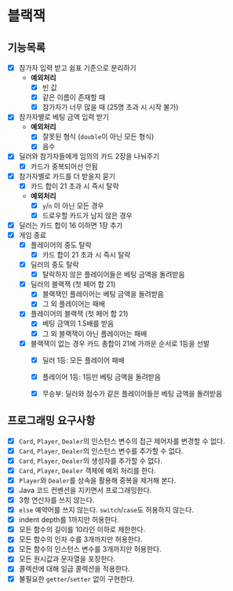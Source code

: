 # 블랙잭

## 기능목록
- [x] 참가자 입력 받고 쉼표 기준으로 분리하기
  - **예외처리**
    - [x] 빈 값
    - [x] 같은 이름이 존재할 때
    - [x] 참가자가 너무 많을 때 (25명 초과 시 시작 불가)
- [x] 참가자별로 베팅 금액 입력 받기
  - **예외처리**
    - [x] 잘못된 형식 (`double`이 아닌 모든 형식)
    - [x] 음수
- [x] 딜러와 참가자들에게 임의의 카드 2장을 나눠주기
  - [x] 카드가 중복되어선 안됨
- [x] 참가자별로 카드를 더 받을지 묻기
  - [x] 카드 합이 21 초과 시 즉시 탈락
  - **예외처리**
    - [x] `y`/`n` 이 아닌 모든 경우
    - [x] 드로우할 카드가 남지 않은 경우
- [x] 딜러는 카드 합이 16 이하면 1장 추가
- [x] 게임 종료
  - [x] 플레이어의 중도 탈락
    - [x] 카드 합이 21 초과 시 즉시 탈락
  - [x] 딜러의 중도 탈락
    - [x] 탈락하지 않은 플레이어들은 베팅 금액을 돌려받음
  - [x] 딜러의 블랙잭 (첫 페어 합 21)
    - [x] 블랙잭인 플레이어는 베팅 금액을 돌려받음 
    - [x] 그 외 플레이어는 패배
  - [x] 플레이어의 블랙잭 (첫 페어 합 21)
    - [x] 베팅 금액의 1.5배를 받음
    - [x] 그 외 블랙잭이 아닌 플레이어는 패배
  - [x] 블랙잭이 없는 경우 카드 총합이 21에 가까운 순서로 1등을 선발
    - [x] 딜러 1등: 모든 플레이어 패배
    - [x] 플레이어 1등: 1등만 베팅 금액을 돌려받음
    - [x] 무승부: 딜러와 점수가 같은 플레이어들은 베팅 금액을 돌려받음
  

## 프로그래밍 요구사항

- [x] `Card`, `Player`, `Dealer`의 인스턴스 변수의 접근 제어자를 변경할 수 없다.
- [x] `Card`, `Player`, `Dealer`의 인스턴스 변수를 추가할 수 없다.
- [x] `Card`, `Player`, `Dealer`의 생성자를 추가할 수 없다.
- [x] `Card`, `Player`, `Dealer` 객체에 예외 처리를 한다.
- [x] `Player`와 `Dealer`를 상속을 활용해 중복을 제거해 본다.
- [x] Java 코드 컨벤션을 지키면서 프로그래밍한다.
- [x] 3항 연산자를 쓰지 않는다.
- [x] `else` 예약어를 쓰지 않는다. `switch`/`case`도 허용하지 않는다.
- [x] indent depth를 1까지만 허용한다.
- [x] 모든 함수의 길이를 10라인 이하로 제한한다.
- [x] 모든 함수의 인자 수를 3개까지만 허용한다.
- [x] 모든 함수의 인스턴스 변수를 3개까지만 허용한다.
- [x] 모든 원시값과 문자열을 포장한다.
- [x] 콜렉션에 대해 일급 콜렉션을 적용한다.
- [x] 불필요한 `getter`/`setter` 없이 구현한다.
